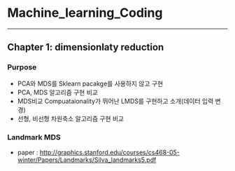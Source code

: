 # Machine_learning_Coding
--- 

## Chapter 1: dimensionlaty reduction
### Purpose
- PCA와 MDS를 Sklearn pacakge를 사용하지 않고 구현
- PCA, MDS 알고리즘 구현 비교
- MDS비교 Compuataionality가 뛰어난 LMDS를 구현하고 소개(데이터 입력 변경)
- 선형, 비선형 차원축소 알고리즘 구현 비교
### Landmark MDS
- paper : http://graphics.stanford.edu/courses/cs468-05-winter/Papers/Landmarks/Silva_landmarks5.pdf
